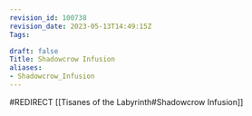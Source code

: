 ```yaml
---
revision_id: 100738
revision_date: 2023-05-13T14:49:15Z
Tags:

draft: false
Title: Shadowcrow Infusion
aliases:
- Shadowcrow_Infusion
---
```

#REDIRECT [[Tisanes of the Labyrinth#Shadowcrow Infusion]]